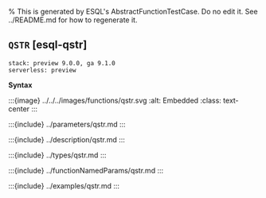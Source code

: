 % This is generated by ESQL's AbstractFunctionTestCase. Do no edit it. See ../README.md for how to regenerate it.

## `QSTR` [esql-qstr]
```{applies_to}
stack: preview 9.0.0, ga 9.1.0
serverless: preview
```

**Syntax**

:::{image} ../../../images/functions/qstr.svg
:alt: Embedded
:class: text-center
:::


:::{include} ../parameters/qstr.md
:::

:::{include} ../description/qstr.md
:::

:::{include} ../types/qstr.md
:::

:::{include} ../functionNamedParams/qstr.md
:::

:::{include} ../examples/qstr.md
:::
